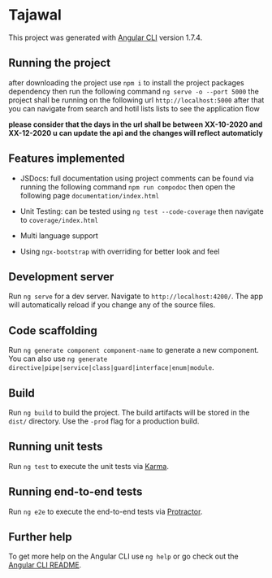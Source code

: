 # Tajawal

This project was generated with [Angular CLI](https://github.com/angular/angular-cli) version 1.7.4.

## Running the project
after downloading the project use `npm i` to install the project packages dependency
then run the following command `ng serve -o --port 5000` the project shall be running on the following url
`http://localhost:5000` after that you can navigate from search and hotil lists lists to see the application flow 

**please consider that the days in the url shall be between XX-10-2020 and XX-12-2020 u can update the api and the changes will reflect automaticly**

## Features implemented  
* JSDocs:
    full documentation using project comments can be found 
    via running the following command `npm run compodoc`
    then open the following page `documentation/index.html` 

* Unit Testing: 
    can be tested using `ng test --code-coverage` then navigate to `coverage/index.html`

* Multi language support

* Using `ngx-bootstrap` with overriding for better look and feel





## Development server

Run `ng serve` for a dev server. Navigate to `http://localhost:4200/`. The app will automatically reload if you change any of the source files.

## Code scaffolding

Run `ng generate component component-name` to generate a new component. You can also use `ng generate directive|pipe|service|class|guard|interface|enum|module`.

## Build

Run `ng build` to build the project. The build artifacts will be stored in the `dist/` directory. Use the `-prod` flag for a production build.

## Running unit tests

Run `ng test` to execute the unit tests via [Karma](https://karma-runner.github.io).

## Running end-to-end tests

Run `ng e2e` to execute the end-to-end tests via [Protractor](http://www.protractortest.org/).

## Further help

To get more help on the Angular CLI use `ng help` or go check out the [Angular CLI README](https://github.com/angular/angular-cli/blob/master/README.md).
